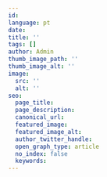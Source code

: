 ```yaml
---
id:
language: pt
date:
title: ''
tags: []
author: Admin
thumb_image_path: ''
thumb_image_alt: ''
image:
  src: ''
  alt: ''
seo:
  page_title:
  page_description:
  canonical_url:
  featured_image:
  featured_image_alt:
  author_twitter_handle:
  open_graph_type: article
  no_index: false
  keywords:
---
```

